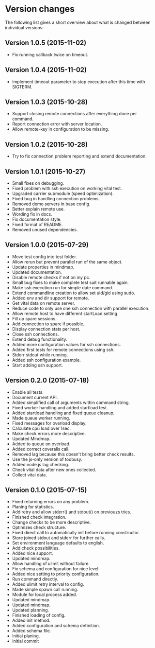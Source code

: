 Version changes
=================================================

The following list gives a short overview about what is changed between
individual versions:

Version 1.0.5 (2015-11-02)
-------------------------------------------------
- Fix running callback twice on timeout.

Version 1.0.4 (2015-11-02)
-------------------------------------------------
- Implement timeout parameter to stop execution after this time with SIGTERM.

Version 1.0.3 (2015-10-28)
-------------------------------------------------
- Support closing remote connections after everything done per command.
- Report connection error with server location.
- Allow remote-key in configuration to be missing.

Version 1.0.2 (2015-10-28)
-------------------------------------------------
- Try to fix connection problem reporting and extend documentation.

Version 1.0.1 (2015-10-27)
-------------------------------------------------
- Small fixes on debugging.
- Fixed problem with ssh execution on working vital test.
- Upgraded carrier submodule (speed optimization).
- Fixed bug in handling connection problems.
- Removed demo servers in base config.
- Better explain remote use.
- Wording fix in docs.
- Fix documentation style.
- Fixed format of README.
- Removed unused dependencies.

Version 1.0.0 (2015-07-29)
-------------------------------------------------
- Move test config into test folder.
- Allow rerun but prevent parallel run of the same object.
- Update properties in mindmap.
- Updated documentation.
- Disable remote checks if not on my pc.
- Small bug fixes to make complete test suit runnable again.
- Make ssh execution run for simple date command.
- Extend commandline creation to allow set uid/gid using sudo.
- Added env and dir support for remote.
- Get vital data on remote server.
- Reduce code to only use one ssh connection with parallel execution.
- Allow remote host to have different startLoad setting.
- Fill up spare sessions.
- Add connection to spare if possible.
- Display connection stats per host.
- Close ssh connections.
- Extend debug functionality.
- Added more configuration values for ssh connections.
- Added first tests for remote connections using ssh.
- Stderr stdout while running.
- Added ssh configuration example.
- Start adding ssh support.

Version 0.2.0 (2015-07-18)
-------------------------------------------------
- Enable all tests.
- Document current API.
- Added simplified call of arguments within command string.
- Fixed worker handling and added startload test.
- Added startload handling and fixed queue cleanup.
- Made queue worker running.
- Fixed messages for overload display.
- Calculate cpu load over 1sec.
- Make check errors more descriptive.
- Updated Mindmap..
- Added to queue on overload.
- Added correct coveralls call.
- Removed lag because this doesn't bring better check results.
- Use the js-only version of toobusy.
- Added node.js lag checking.
- Check vital data after new ones collected.
- Collect vital data.

Version 0.1.0 (2015-07-15)
-------------------------------------------------
- Fixed returning errors on any problem.
- Planing for statistics.
- Add retry and allow stderr() and stdout() on previouzs tries.
- Finished check integration.
- Change checks to be more descriptive.
- Optimizes check structure.
- Fixed direct call to automatically init before running constructor.
- Store joined stdout and stderr for further calls.
- Set environment language defaults to english.
- Add check possibilities.
- Added nice support.
- Updated mindmap.
- Allow handling of ulimit without failure.
- Fix schema and configuration for nice level.
- Added nice setting to priority configuration.
- Run command directly.
- Added ulimit retry interval to config.
- Made simple spawn call running.
- Module for local process added.
- Updated mindmap.
- Updated mindmap.
- Updated planning.
- Finished loading of config.
- Added init method.
- Added configuration and schema definition.
- Added schema file.
- Initial planing.
- Initial commit

